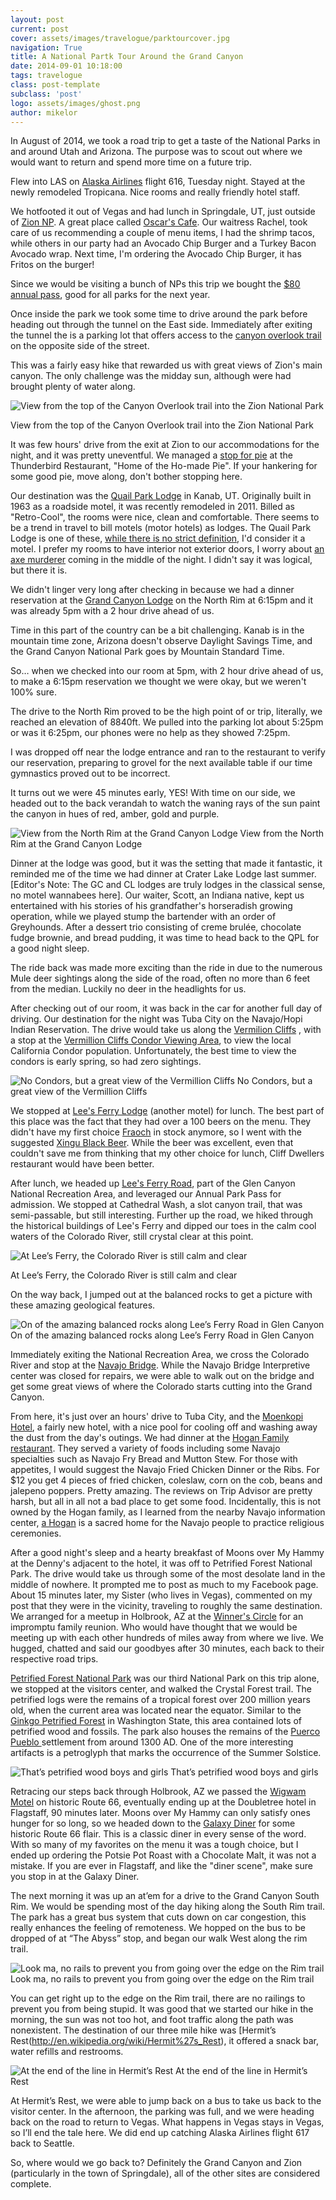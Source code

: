 ```yaml
---
layout: post
current: post
cover: assets/images/travelogue/parktourcover.jpg
navigation: True
title: A National Partk Tour Around the Grand Canyon
date: 2014-09-01 10:18:00
tags: travelogue
class: post-template
subclass: 'post'
logo: assets/images/ghost.png
author: mikelor
---
```

In August of 2014, we took a road trip to get a taste of the National Parks in and around Utah and Arizona. The purpose was to scout out where we would want to return and spend more time on a future trip.

Flew into LAS on [Alaska Airlines](https://www.alaskaair.com/en/flights-to-las-vegas?int=AS_Destinations_-prodID:Destinations-las-vegas) flight 616, Tuesday night. Stayed at the newly remodeled Tropicana. Nice rooms and really friendly hotel staff.

We hotfooted it out of Vegas and had lunch in Springdale, UT, just outside of [Zion NP](https://www.nps.gov/zion/index.htm). A great place called [Oscar's Cafe](http://oscarscafe.com/). Our waitress Rachel, took care of us recommending a couple of menu items, I had the shrimp tacos, while others in our party had an Avocado Chip Burger and a Turkey Bacon Avocado wrap. Next time, I'm ordering the Avocado Chip Burger, it has Fritos on the burger!

Since we would be visiting a bunch of NPs this trip we bought the [$80 annual pass](https://www.discovernw.org/mm5/merchant.mvc?screen=PROD&product_code=17260), good for all parks for the next year.

Once inside the park we took some time to drive around the park before heading out through the tunnel on the East side. Immediately after exiting the tunnel the is a parking lot that offers access to the [canyon overlook trail](http://www.zionnational-park.com/zion-canyon-overlook-trail.htm) on the opposite side of the street.

This was a fairly easy hike that rewarded us with great views of Zion's main canyon. The only challenge was the midday sun, although were had brought plenty of water along.

![View from the top of the Canyon Overlook trail into the Zion National Park](assets/images/travelogue/canyonoverlook.png)

View from the top of the Canyon Overlook trail into the Zion National Park

It was few hours' drive from the exit at Zion to our accommodations for the night, and it was pretty uneventful. We managed a [stop for pie](http://www.zionnational-park.com/bw3.htm) at the Thunderbird Restaurant, "Home of the Ho-made Pie". If your hankering for some good pie, move along, don't bother stopping here.

Our destination was the [Quail Park Lodge](https://www.quailparkldge.com/) in Kanab, UT. Originally built in 1963 as a roadside motel, it was recently remodeled in 2011. Billed as "Retro-Cool", the rooms were nice, clean and comfortable. There seems to be a trend in travel to bill motels (motor hotels) as lodges. The Quail Park Lodge is one of these, [while there is no strict definition](http://www.tripadvisor.com/ShowTopic-g28926-i29-k2183323-What_s_the_difference_between_lodges_hotels_motels-California.html), I'd consider it a motel. I prefer my rooms to have interior not exterior doors, I worry about [an axe murderer](http://en.wikipedia.org/wiki/So_I_Married_an_Axe_Murderer) coming in the middle of the night. I didn't say it was logical, but there it is.

We didn't linger very long after checking in because we had a dinner reservation at the [Grand Canyon Lodge](https://www.grandcanyonforever.com/dining) on the North Rim at 6:15pm and it was already 5pm with a 2 hour drive ahead of us.

Time in this part of the country can be a bit challenging. Kanab is in the mountain time zone, Arizona doesn't observe Daylight Savings Time, and the Grand Canyon National Park goes by Mountain Standard Time.

So… when we checked into our room at 5pm, with 2 hour drive ahead of us, to make a 6:15pm reservation we thought we were okay, but we weren't 100% sure.

The drive to the North Rim proved to be the high point of or trip, literally, we reached an elevation of 8840ft. We pulled into the parking lot about 5:25pm or was it 6:25pm, our phones were no help as they showed 7:25pm.

I was dropped off near the lodge entrance and ran to the restaurant to verify our reservation, preparing to grovel for the next available table if our time gymnastics proved out to be incorrect.

It turns out we were 45 minutes early, YES! With time on our side, we headed out to the back verandah to watch the waning rays of the sun paint the canyon in hues of red, amber, gold and purple.

![View from the North Rim at the Grand Canyon Lodge](assets/images/travelogue/canyonnorthrim.png)
View from the North Rim at the Grand Canyon Lodge

Dinner at the lodge was good, but it was the setting that made it fantastic, it reminded me of the time we had dinner at Crater Lake Lodge last summer. [Editor's Note: The GC and CL lodges are truly lodges in the classical sense, no motel wannabees here]. Our waiter, Scott, an Indiana native, kept us entertained with his stories of his grandfather's horseradish growing operation, while we played stump the bartender with an order of Greyhounds. After a dessert trio consisting of creme brulée, chocolate fudge brownie, and bread pudding, it was time to head back to the QPL for a good night sleep.

The ride back was made more exciting than the ride in due to the numerous Mule deer sightings along the side of the road, often no more than 6 feet from the median. Luckily no deer in the headlights for us.

After checking out of our room, it was back in the car for another full day of driving. Our destination for the night was Tuba City on the Navajo/Hopi Indian Reservation. The drive would take us along the [Vermilion Cliffs](http://www.blm.gov/az/st/en/prog/blm_special_areas/natmon/vermilion.html) , with a stop at the [Vermillion Cliffs Condor Viewing Area](http://www.wildlifeviewingareas.com/wv-app/ParkDetail.aspx?ParkID=197), to view the local California Condor population. Unfortunately, the best time to view the condors is early spring, so had zero sightings.

![No Condors, but a great view of the Vermillion Cliffs](assets/images/travelogue/vermillioncliffs.png)
No Condors, but a great view of the Vermillion Cliffs

We stopped at [Lee's Ferry Lodge](http://www.vermilioncliffs.com/restaurant.php) (another motel) for lunch. The best part of this place was the fact that they had over a 100 beers on the menu. They didn't have my first choice [Fraoch](http://www.williamsbrosbrew.com/beerboard/bottles/fraoch-heather-ale) in stock anymore, so I went with the suggested [Xingu Black Beer](http://www.xingubeer.com/#beer). While the beer was excellent, even that couldn't save me from thinking that my other choice for lunch, Cliff Dwellers restaurant would have been better.

After lunch, we headed up [Lee's Ferry Road](http://www.nps.gov/glca/planyourvisit/lees-ferry.htm), part of the Glen Canyon National Recreation Area, and leveraged our Annual Park Pass for admission. We stopped at Cathedral Wash, a slot canyon trail, that was semi-passable, but still interesting. Further up the road, we hiked through the historical buildings of Lee's Ferry and dipped our toes in the calm cool waters of the Colorado River, still crystal clear at this point.

![At Lee’s Ferry, the Colorado River is still calm and clear](assets/images/travelogue/leesferry.png)

At Lee’s Ferry, the Colorado River is still calm and clear

On the way back, I jumped out at the balanced rocks to get a picture with these amazing geological features.

![On of the amazing balanced rocks along Lee’s Ferry Road in Glen Canyon](assets/images/travelogue/leesferryrock.png)
On of the amazing balanced rocks along Lee’s Ferry Road in Glen Canyon

Immediately exiting the National Recreation Area, we cross the Colorado River and stop at the [Navajo Bridge](http://en.wikipedia.org/wiki/Navajo_Bridge). While the Navajo Bridge Interpretive center was closed for repairs, we were able to walk out on the bridge and get some great views of where the Colorado starts cutting into the Grand Canyon.

From here, it's just over an hours' drive to Tuba City, and the [Moenkopi Hotel](http://www.experiencehopi.com/hotel.html), a fairly new hotel, with a nice pool for cooling off and washing away the dust from the day's outings. We had dinner at the [Hogan Family restaurant](http://www.tripadvisor.com/Restaurant_Review-g31391-d1888293-Reviews-Hogan_Family_Restaurant-Tuba_City_Arizona.html). They served a variety of foods including some Navajo specialties such as Navajo Fry Bread and Mutton Stew. For those with appetites, I would suggest the Navajo Fried Chicken Dinner or the Ribs. For $12 you get 4 pieces of fried chicken, coleslaw, corn on the cob, beans and jalepeno poppers. Pretty amazing. The reviews on Trip Advisor are pretty harsh, but all in all not a bad place to get some food. Incidentally, this is not owned by the Hogan family, as I learned from the nearby Navajo information center, [a Hogan](http://www.tripadvisor.com/Restaurant_Review-g31391-d1888293-Reviews-Hogan_Family_Restaurant-Tuba_City_Arizona.html) is a sacred home for the Navajo people to practice religious ceremonies.

After a good night's sleep and a hearty breakfast of Moons over My Hammy at the Denny's adjacent to the hotel, it was off to Petrified Forest National Park. The drive would take us through some of the most desolate land in the middle of nowhere. It prompted me to post as much to my Facebook page. About 15 minutes later, my Sister (who lives in Vegas), commented on my post that they were in the vicinity, traveling to roughly the same destination. We arranged for a meetup in Holbrook, AZ at the [Winner's Circle](https://www.facebook.com/pages/Winners-Circle-Bar-Holbrook-AZ/32761714970) for an impromptu family reunion. Who would have thought that we would be meeting up with each other hundreds of miles away from where we live. We hugged, chatted and said our goodbyes after 30 minutes, each back to their respective road trips.

[Petrified Forest National Park](http://www.nps.gov/pefo/index.htm) was our third National Park on this trip alone, we stopped at the visitors center, and walked the Crystal Forest trail. The petrified logs were the remains of a tropical forest over 200 million years old, when the current area was located near the equator. Similar to the [Ginkgo Petrified Forest](http://en.wikipedia.org/wiki/Ginkgo_Petrified_Forest_State_Park) in Washington State, this area contained lots of petrified wood and fossils. The park also houses the remains of the [Puerco Pueblo ](http://www.nps.gov/pefo/historyculture/puerco-pueblo.htm)settlement from around 1300 AD. One of the more interesting artifacts is a petroglyph that marks the occurrence of the Summer Solstice.

![That’s petrified wood boys and girls](assets/images/travelogue/petrifiedwood.png)
That’s petrified wood boys and girls

Retracing our steps back through Holbrook, AZ we passed the [Wigwam Motel](http://www.nps.gov/nr/travel/route66/wigwam_village_hotel6_holbrook.html) on historic Route 66, eventually ending up at the Doubletree hotel in Flagstaff, 90 minutes later. Moons over My Hammy can only satisfy ones hunger for so long, so we headed down to the [Galaxy Diner](http://jbsfamily.com/galaxy-diner/) for some historic Route 66 flair. This is a classic diner in every sense of the word. With so many of my favorites on the menu it was a tough choice, but I ended up ordering the Potsie Pot Roast with a Chocolate Malt, it was not a mistake. If you are ever in Flagstaff, and like the "diner scene", make sure you stop in at the Galaxy Diner.

The next morning it was up an at’em for a drive to the Grand Canyon South Rim. We would be spending most of the day hiking along the South Rim trail. The park has a great bus system that cuts down on car congestion, this really enhances the feeling of remoteness. We hopped on the bus to be dropped of at “The Abyss” stop, and began our walk West along the rim trail.

![Look ma, no rails to prevent you from going over the edge on the Rim trail](assets/images/travelogue/rimtrail.png)
Look ma, no rails to prevent you from going over the edge on the Rim trail

You can get right up to the edge on the Rim trail, there are no railings to prevent you from being stupid. It was good that we started our hike in the morning, the sun was not too hot, and foot traffic along the path was nonexistent. The destination of our three mile hike was [Hermit’s Rest(http://en.wikipedia.org/wiki/Hermit%27s_Rest), it offered a snack bar, water refills and restrooms.

![At the end of the line in Hermit’s Rest](assets/images/travelogue/hermitsrest.png)
At the end of the line in Hermit’s Rest

At Hermit’s Rest, we were able to jump back on a bus to take us back to the visitor center. In the afternoon, the parking was full, and we were heading back on the road to return to Vegas. What happens in Vegas stays in Vegas, so I’ll end the tale here. We did end up catching Alaska Airlines flight 617 back to Seattle.

So, where would we go back to? Definitely the Grand Canyon and Zion (particularly in the town of Springdale), all of the other sites are considered complete.